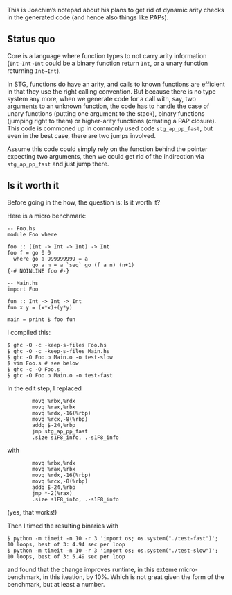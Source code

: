 
This is Joachim’s notepad about his plans to get rid of dynamic arity checks in the generated code (and hence also things like PAPs).


## Status quo



Core is a language where function types to not carry arity information (`Int→Int→Int` could be a binary function return `Int`, or a unary function returning `Int→Int`).



In STG, functions do have an arity, and calls to known functions are efficient in that they use the right calling convention. But because there is no type system any more, when we generate code for a call with, say, two arguments to an unknown function, the code has to handle the case of unary functions (putting one argument to the stack), binary functions (jumping right to them) or higher-arity functions (creating a PAP closure). This code is commoned up in commonly used code `stg_ap_pp_fast`, but even in the best case, there are two jumps involved.



Assume this code could simply rely on the function behind the pointer expecting two arguments, then we could get rid of the indirection via `stg_ap_pp_fast` and just jump there.


## Is it worth it



Before going in the how, the question is: Is it worth it?



Here is a micro benchmark:


```
-- Foo.hs
module Foo where

foo :: (Int -> Int -> Int) -> Int
foo f = go 0 0
  where go a 999999999 = a
        go a n = a `seq` go (f a n) (n+1)
{-# NOINLINE foo #-}

-- Main.hs
import Foo

fun :: Int -> Int -> Int
fun x y = (x*x)+(y*y)

main = print $ foo fun
```


I compiled this:


```
$ ghc -O -c -keep-s-files Foo.hs
$ ghc -O -c -keep-s-files Main.hs
$ ghc -O Foo.o Main.o -o test-slow
$ vim Foo.s # see below
$ ghc -c -O Foo.s
$ ghc -O Foo.o Main.o -o test-fast
```


In the edit step, I replaced


```
        movq %rbx,%rdx
        movq %rax,%rbx
        movq %rdx,-16(%rbp)
        movq %rcx,-8(%rbp)
        addq $-24,%rbp
        jmp stg_ap_pp_fast
        .size s1F8_info, .-s1F8_info
```


with


```
        movq %rbx,%rdx
        movq %rax,%rbx
        movq %rdx,-16(%rbp)
        movq %rcx,-8(%rbp)
        addq $-24,%rbp
        jmp *-2(%rax)
        .size s1F8_info, .-s1F8_info
```


(yes, that works!)



Then I timed the resulting binaries with


```
$ python -m timeit -n 10 -r 3 'import os; os.system("./test-fast")';
10 loops, best of 3: 4.94 sec per loop
$ python -m timeit -n 10 -r 3 'import os; os.system("./test-slow")';
10 loops, best of 3: 5.49 sec per loop
```


and found that the change improves runtime, in this exteme micro-benchmark, in this iteation, by 10%. Which is not great given the form of the benchmark, but at least a number.


